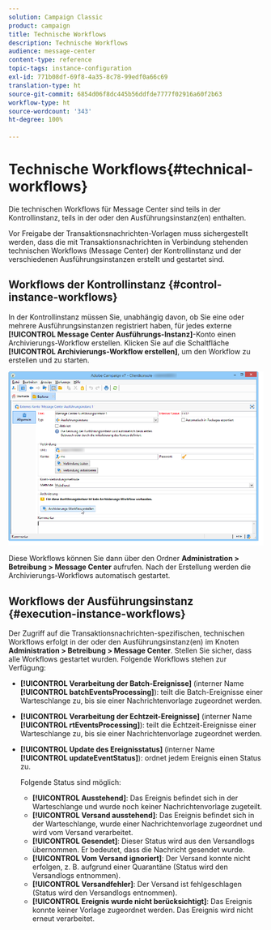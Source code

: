 ```yaml
---
solution: Campaign Classic
product: campaign
title: Technische Workflows
description: Technische Workflows
audience: message-center
content-type: reference
topic-tags: instance-configuration
exl-id: 771b08df-69f8-4a35-8c78-99edf0a66c69
translation-type: ht
source-git-commit: 6854d06f8dc445b56ddfde7777f02916a60f2b63
workflow-type: ht
source-wordcount: '343'
ht-degree: 100%

---
```


# Technische Workflows{#technical-workflows}

Die technischen Workflows für Message Center sind teils in der Kontrollinstanz, teils in der oder den Ausführungsinstanz(en) enthalten.

Vor Freigabe der Transaktionsnachrichten-Vorlagen muss sichergestellt werden, dass die mit Transaktionsnachrichten in Verbindung stehenden technischen Workflows (Message Center) der Kontrollinstanz und der verschiedenen Ausführungsinstanzen erstellt und gestartet sind.

## Workflows der Kontrollinstanz {#control-instance-workflows}

In der Kontrollinstanz müssen Sie, unabhängig davon, ob Sie eine oder mehrere Ausführungsinstanzen registriert haben, für jedes externe **[!UICONTROL Message Center Ausführungs-Instanz]**-Konto einen Archivierungs-Workflow erstellen. Klicken Sie auf die Schaltfläche **[!UICONTROL Archivierungs-Workflow erstellen]**, um den Workflow zu erstellen und zu starten.

![](assets/messagecenter_archiving_002.png)

Diese Workflows können Sie dann über den Ordner **Administration > Betreibung > Message Center** aufrufen. Nach der Erstellung werden die Archivierungs-Workflows automatisch gestartet.

<!--**Minimal architecture**

Once the control and execution modules are installed on the same instance, you must create the archiving workflow using the deployment wizard. Click the **[!UICONTROL Create the archiving workflow]** button to create and start the workflow.

![](assets/messagecenter_archiving_001.png)-->

## Workflows der Ausführungsinstanz {#execution-instance-workflows}

Der Zugriff auf die Transaktionsnachrichten-spezifischen, technischen Workflows erfolgt in der oder den Ausführungsinstanz(en) im Knoten **Administration > Betreibung > Message Center**. Stellen Sie sicher, dass alle Workflows gestartet wurden. Folgende Workflows stehen zur Verfügung:

* **[!UICONTROL Verarbeitung der Batch-Ereignisse]** (interner Name **[!UICONTROL batchEventsProcessing]**): teilt die Batch-Ereignisse einer Warteschlange zu, bis sie einer Nachrichtenvorlage zugeordnet werden.
* **[!UICONTROL Verarbeitung der Echtzeit-Ereignisse]** (interner Name **[!UICONTROL rtEventsProcessing]**): teilt die Echtzeit-Ereignisse einer Warteschlange zu, bis sie einer Nachrichtenvorlage zugeordnet werden.
* **[!UICONTROL Update des Ereignisstatus]** (interner Name **[!UICONTROL updateEventStatus]**): ordnet jedem Ereignis einen Status zu.

   Folgende Status sind möglich:

   * **[!UICONTROL Ausstehend]**: Das Ereignis befindet sich in der Warteschlange und wurde noch keiner Nachrichtenvorlage zugeteilt.
   * **[!UICONTROL Versand ausstehend]**: Das Ereignis befindet sich in der Warteschlange, wurde einer Nachrichtenvorlage zugeordnet und wird vom Versand verarbeitet.
   * **[!UICONTROL Gesendet]**: Dieser Status wird aus den Versandlogs übernommen. Er bedeutet, dass die Nachricht gesendet wurde.
   * **[!UICONTROL Vom Versand ignoriert]**: Der Versand konnte nicht erfolgen, z. B. aufgrund einer Quarantäne (Status wird den Versandlogs entnommen).
   * **[!UICONTROL Versandfehler]**: Der Versand ist fehlgeschlagen (Status wird den Versandlogs entnommen).
   * **[!UICONTROL Ereignis wurde nicht berücksichtigt]**: Das Ereignis konnte keiner Vorlage zugeordnet werden. Das Ereignis wird nicht erneut verarbeitet.
